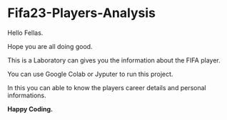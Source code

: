 # Fifa23-Players-Analysis
Hello Fellas.

Hope you are all doing good.

This is a Laboratory can gives you the information about the FIFA player.

You can use Google Colab or Jyputer to run this project.

In this you can able to know the players career details and personal informations.

**Happy Coding.**
